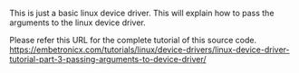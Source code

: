 This is just a basic linux device driver. This will explain how to pass the arguments to the linux device driver.

Please refer this URL for the complete tutorial of this source code.
https://embetronicx.com/tutorials/linux/device-drivers/linux-device-driver-tutorial-part-3-passing-arguments-to-device-driver/